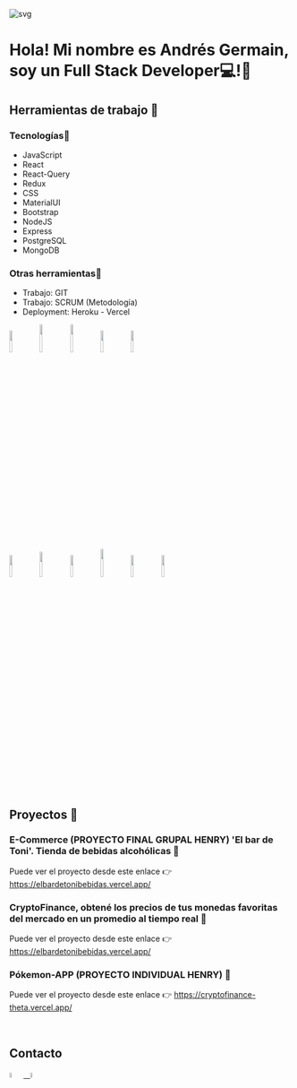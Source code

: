 ![svg](https://user-images.githubusercontent.com/93661868/174691720-130edbea-3f67-48c0-a1f5-0a59ab6c6fdc.svg)

# **Hola! Mi nombre es Andrés Germain, soy un Full Stack Developer**:computer:!👋

## Herramientas de trabajo :wrench:

### Tecnologías:pushpin:
- JavaScript
- React
- React-Query
- Redux 
- CSS
- MaterialUI
- Bootstrap 
- NodeJS
- Express
- PostgreSQL 
- MongoDB


### Otras herramientas:pushpin:
- Trabajo: GIT
- Trabajo: SCRUM (Metodología)
- Deployment: Heroku - Vercel
<p>
  <code><img width="10%" src="https://www.vectorlogo.zone/logos/w3_html5/w3_html5-ar21.svg"></code>
  <code><img width="10%" height="50px" src="https://github.com/WanCirone/wancirone/blob/main/logos/1200px-Devicon-css3-plain.svg.png"></code>
  <code><img width="10%" height="50px" src="https://github.com/WanCirone/wancirone/blob/main/logos/javascript-1.svg"></code>
  <code><img width="10%" src="https://www.vectorlogo.zone/logos/git-scm/git-scm-ar21.svg"></code>
  <code><img width="10%" src="https://www.vectorlogo.zone/logos/getbootstrap/getbootstrap-ar21.svg"></code>
  <br />
  <code><img width="10%" src="https://www.vectorlogo.zone/logos/reactjs/reactjs-ar21.svg"></code>
  <code><img width="10%" height="45" src="https://cdn.worldvectorlogo.com/logos/redux.svg"></code>
  <code><img width="10%" src="https://www.vectorlogo.zone/logos/nodejs/nodejs-ar21.svg"></code>
  <code><img  width="10%" height="50px" src="https://github.com/WanCirone/wancirone/blob/main/logos/expressjs.svg"></code>
  <code><img width="10%" src="https://www.vectorlogo.zone/logos/postgresql/postgresql-ar21.svg"></code>
  <code><img width="10%" src="https://www.vectorlogo.zone/logos/sequelizejs/sequelizejs-ar21.svg"></code>
  <br />
</p>

&nbsp;

## Proyectos :briefcase:

### E-Commerce (PROYECTO FINAL GRUPAL HENRY) 'El bar de Toni'. Tienda de bebidas alcohólicas :pushpin:
Puede ver el proyecto desde este enlace :point_right: https://elbardetonibebidas.vercel.app/


### CryptoFinance, obtené los precios de tus monedas favoritas del mercado en un promedio al tiempo real :pushpin:
Puede ver el proyecto desde este enlace :point_right: https://elbardetonibebidas.vercel.app/


### Pókemon-APP (PROYECTO INDIVIDUAL HENRY) :pushpin:
Puede ver el proyecto desde este enlace :point_right: https://cryptofinance-theta.vercel.app/

&nbsp;


## Contacto 
<span >
<a href="https://www.linkedin.com/in/andres-germain-dev/" ><img width="5%" src="https://github.com/WanCirone/wancirone/blob/main/logos/linkedin-icon.png"> &nbsp;
<a href="mailto:andygermain17@gmail.com" ><img width="5%" src="https://github.com/WanCirone/wancirone/blob/main/logos/gmail-icon%20green.png">
</span>




